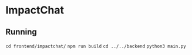 # ImpactChat

## Running 
`cd frontend/impactchat/`
`npm run build`
`cd ../../backend`
`python3 main.py`